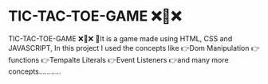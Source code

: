 # TIC-TAC-TOE-GAME ❌🔴❌
TIC-TAC-TOE-GAME ❌🔴❌
🌟It is a game made using HTML, CSS and JAVASCRIPT, In this project I used the concepts like
👉Dom Manipulation
👉functions
👉Tempalte Literals
👉Event Listeners
👉and many more concepts...........


